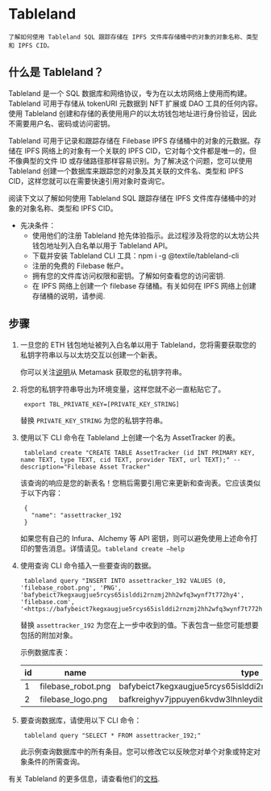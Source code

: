 # Tableland
	了解如何使用 Tableland SQL 跟踪存储在 IPFS 文件库存储桶中的对象的对象名称、类型和 IPFS CID。
## 什么是 Tableland？
Tableland 是一个 SQL 数据库和网络协议，专为在以太坊网络上使用而构建。Tableland 可用于存储从 tokenURI 元数据到 NFT 扩展或 DAO 工具的任何内容。使用 Tableland 创建和存储的表使用用户的以太坊钱包地址进行身份验证，因此不需要用户名、密码或访问密钥。

Tableland 可用于记录和跟踪存储在 Filebase IPFS 存储桶中的对象的元数据。存储在 IPFS 网络上的对象有一个关联的 IPFS CID，它对每个文件都是唯一的，但不像典型的文件 ID 或存储路径那样容易识别。为了解决这个问题，您可以使用 Tableland 创建一个数据库来跟踪您的对象及其关联的文件名、类型和 IPFS CID，这样您就可以在需要快速引用对象时查询它。

阅读下文以了解如何使用 Tableland SQL 跟踪存储在 IPFS 文件库存储桶中的对象的对象名称、类型和 IPFS CID。

- 先决条件：
	- 使用他们的注册 Tableland 抢先体验指示。此过程涉及将您的以太坊公共钱包地址列入白名单以用于 Tableland API。
	- 下载并安装 Tableland CLI 工具：npm i -g @textile/tableland-cli
	- 注册的免费的 Filebase 帐户。
	- 拥有您的文件库访问权限和密钥。了解如何查看您的访问密钥.
	- 在 IPFS 网络上创建一个 filebase 存储桶。有关如何在 IPFS 网络上创建存储桶的说明，请参阅.

## 步骤
1. 一旦您的 ETH 钱包地址被列入白名单以用于 Tableland，您将需要获取您的私钥字符串以与以太坊交互以创建一个新表。

	你可以关注[说明](https://metamask.zendesk.com/hc/en-us/articles/360015289632-How-to-Export-an-Account-Private-Key)从 Metamask 获取您的私钥字符串。
2. 将您的私钥字符串导出为环境变量，这样您就不必一直粘贴它了。

		export TBL_PRIVATE_KEY=[PRIVATE_KEY_STRING]
	替换 `PRIVATE_KEY_STRING` 为您的私钥字符串。
3. 使用以下 CLI 命令在 Tableland 上创建一个名为 AssetTracker 的表。

		tableland create "CREATE TABLE AssetTracker (id INT PRIMARY KEY, name TEXT, type TEXT, cid TEXT, provider TEXT, url TEXT);" --description="Filebase Asset Tracker"
	该查询的响应是您的新表名！您稍后需要引用它来更新和查询表。它应该类似于以下内容：

		{
		  "name": "assettracker_192
		}
	如果您有自己的 Infura、Alchemy 等 API 密钥，则可以避免使用上述命令打印的警告消息。详情请见。`tableland create —help`
4. 使用查询 CLI 命令插入一些要查询的数据。

		tableland query "INSERT INTO assettracker_192 VALUES (0, 'filebase_robot.png', 'PNG', 'bafybeict7kegxaugjue5rcys65islddi2rnzmj2hh2wfq3wynf7t772hy4', 'filebase.com', '<https://bafybeict7kegxaugjue5rcys65islddi2rnzmj2hh2wfq3wynf7t772hy4.ipfs.dweb.link>');"

	替换 `assettracker_192` 为您在上一步中收到的值。下表包含一些您可能想要包括的附加对象。

	示例数据库表：

	id|name|type|cid|provider|url
	---|---|---|---|---|---|
	1|filebase_robot.png|bafybeict7kegxaugjue5rcys65islddi2rnzmj2hh2wfq3wynf7t772hy4|https://ipfs.filebase.io/ipfs/bafybeict7kegxaugjue5rcys65islddi2rnzmj2hh2wfq3wynf7t772hy4
	2|filebase_logo.png|bafkreighyv7jppuyen6kvdw3lhnleydibj44wej3ejq2j7ndwd3hsa7oam|https://ipfs.filebase.io/ipfs/bafkreighyv7jppuyen6kvdw3lhnleydibj44wej3ejq2j7ndwd3hsa7oam
5. 要查询数据库，请使用以下 CLI 命令：

		tableland query "SELECT * FROM assettracker_192;"
	此示例查询数据库中的所有条目。您可以修改它以反映您对单个对象或特定对象条件的所需查询。

有关 Tableland 的更多信息，请查看他们的[文档](https://docs.tableland.xyz/).